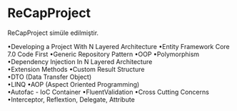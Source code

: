 # ReCapProject

ReCapProject simüle edilmiştir.

•Developing a Project With N Layered Architecture 
•Entity Framework Core 7.0 Code First 
•Generic Repository Pattern 
•OOP 
•Polymorphism  
•Dependency Injection In N Layered Architecture  
•Extension Methods 
•Custom Result Structure  
•DTO (Data Transfer Object)  
•LINQ 
•AOP (Aspect Oriented Programming)  
•Autofac - IoC Container 
•FluentValidation 
•Cross Cutting Concerns  
•Interceptor, Reflextion, Delegate, Attribute  
